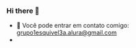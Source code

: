 ### Hi there 👋

<!--
**grupo1esquivel3a/grupo1esquivel3a** is a ✨ _special_ ✨ repository because its `README.md` (this file) appears on your GitHub profile.

Here are some ideas to get you started:

- 🔭 Estou estudando no Alura...
- 🌱 Utilizo esse espaço para minha organização e compartilhamento dos meus projetos desenvolvidos...
- 💬 Estou me desenvolvendo na linguagem JavaScript...
-->
- 📧 Você pode entrar em contato comigo: grupo1esquivel3a.alura@gmail.com
- 

